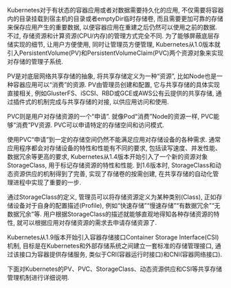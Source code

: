 
<!-- @import "[TOC]" {cmd="toc" depthFrom=1 depthTo=6 orderedList=false} -->

<!-- code_chunk_output -->



<!-- /code_chunk_output -->

Kubernetes对于有状态的容器应用或者对数据需要持久化的应用, 不仅需要将容器内的目录挂载到宿主机的目录或者emptyDir临时存储卷, 而且需要更加可靠的存储来保存应用产生的重要数据, 以便容器应用在重建之后仍然可以使用之前的数据. 不过, 存储资源和计算资源(CPU/内存)的管理方式完全不同. 为了能够屏蔽底层存储实现的细节, 让用户方便使用, 同时让管理员方便管理, Kubernetes从1.0版本就引入PersistentVolume(PV)和PersistentVolumeClaim(PVC)两个资源对象来实现对存储的管理子系统. 

PV是对底层网络共享存储的抽象, 将共享存储定义为一种“资源”, 比如Node也是一种容器应用可以“消费”的资源. PV由管理员创建和配置, 它与共享存储的具体实现直接相关, 例如GlusterFS、iSCSI、RBD或GCE或AWS公有云提供的共享存储, 通过插件式的机制完成与共享存储的对接, 以供应用访问和使用. 

PVC则是用户对存储资源的一个“申请”. 就像Pod“消费”Node的资源一样, PVC能够“消费”PV资源. PVC可以申请特定的存储空间和访问模式. 

使用PVC“申请”到一定的存储空间仍然不能满足应用对存储设备的各种需求. 通常应用程序都会对存储设备的特性和性能有不同的要求, 包括读写速度、并发性能、数据冗余等更高的要求, Kubernetes从1.4版本开始引入了一个新的资源对象StorageClass, 用于标记存储资源的特性和性能. 到1.6版本时, StorageClass和动态资源供应的机制得到了完善, 实现了存储卷的按需创建, 在共享存储的自动化管理进程中实现了重要的一步. 

通过StorageClass的定义, 管理员可以将存储资源定义为某种类别(Class), 正如存储设备对于自身的配置描述(Profile), 例如“快速存储”“慢速存储”“有数据冗余”“无数据冗余”等. 用户根据StorageClass的描述就能够直观地得知各种存储资源的特性, 就可以根据应用对存储资源的需求去申请存储资源了. 

Kubernetes从1.9版本开始引入容器存储接口Container Storage Interface(CSI)机制, 目标是在Kubernetes和外部存储系统之间建立一套标准的存储管理接口, 通过该接口为容器提供存储服务, 类似于CRI(容器运行时接口)和CNI(容器网络接口). 

下面对Kubernetes的PV、PVC、StorageClass、动态资源供应和CSI等共享存储管理机制进行详细说明. 
